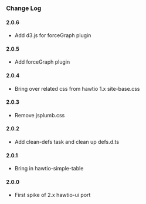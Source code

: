 ### Change Log

#### 2.0.6
* Add d3.js for forceGraph plugin

#### 2.0.5
* Add forceGraph plugin

#### 2.0.4
* Bring over related css from hawtio 1.x site-base.css

#### 2.0.3
* Remove jsplumb.css

#### 2.0.2
* Add clean-defs task and clean up defs.d.ts

#### 2.0.1
* Bring in hawtio-simple-table

#### 2.0.0
* First spike of 2.x hawtio-ui port
